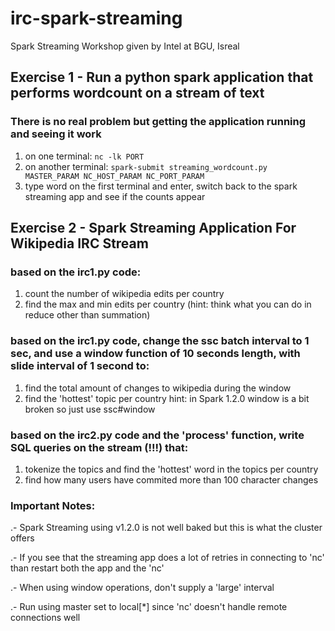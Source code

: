 # irc-spark-streaming
Spark Streaming Workshop given by Intel at BGU, Isreal

## Exercise 1 - Run a python spark application that performs wordcount on a stream of text
### There is no real problem but getting the application running and seeing it work
1. on one terminal:
    `nc -lk PORT`
2. on another terminal:
    `spark-submit streaming_wordcount.py MASTER_PARAM NC_HOST_PARAM NC_PORT_PARAM`
3. type word on the first terminal and enter, switch back to the spark streaming app and see if the counts appear

## Exercise 2 - Spark Streaming Application For Wikipedia IRC Stream
### based on the irc1.py code:
1. count the number of wikipedia edits per country
2. find the max and min edits per country (hint: think what you can do in reduce other than summation)

### based on the irc1.py code, change the ssc batch interval to 1 sec, and use a window function of 10 seconds length, with slide interval of 1 second to:
1. find the total amount of changes to wikipedia during the window
2. find the 'hottest' topic per country
hint: in Spark 1.2.0 window is a bit broken so just use ssc#window

### based on the irc2.py code and the 'process' function, write SQL queries on the stream (!!!) that:
1. tokenize the topics and find the 'hottest' word in the topics per country
2. find how many users have commited more than 100 character changes

### Important Notes:
.- Spark Streaming using v1.2.0 is not well baked but this is what the cluster offers

.- If you see that the streaming app does a lot of retries in connecting to 'nc' than restart both the app and the 'nc'

.- When using window operations, don't supply a 'large' interval

.- Run using master set to local[*] since 'nc' doesn't handle remote connections well
